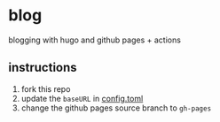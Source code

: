 # blog

blogging with hugo and github pages + actions

## instructions

1. fork this repo
2. update the `baseURL` in [config.toml](config.yaml#L1)
3. change the github pages source branch to `gh-pages`

